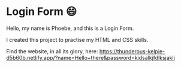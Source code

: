 # Login Form :smile:

Hello, my name is Phoebe, and this is a Login Form. 

I created this project to practise my HTML and CSS skills.

Find the website, in all its glory, here: https://thunderous-kelpie-d5b60b.netlify.app/?name=Hello+there&password=kjdsalkjfdlksjaklj
